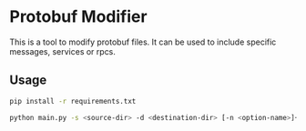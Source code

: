 # Protobuf Modifier

This is a tool to modify protobuf files. It can be used to include specific messages, services or rpcs.

## Usage

```bash
pip install -r requirements.txt
```

```bash
python main.py -s <source-dir> -d <destination-dir> [-n <option-name>]+
```